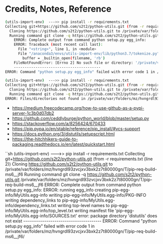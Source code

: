 # Credits, Notes, Reference




```sh
(utils-import-env)  --->> pip install -r requirements.txt
Collecting git+https://github.com/s2t2/python-utils.git (from -r requirements.txt (line 2))
  Cloning https://github.com/s2t2/python-utils.git to /private/var/folders/mz/hvngrdl93zvcjxv3bxk2z7t80000gn/T/pip-req-build-o8s81mpm
  Running command git clone -q https://github.com/s2t2/python-utils.git /private/var/folders/mz/hvngrdl93zvcjxv3bxk2z7t80000gn/T/pip-req-build-o8s81mpm
    ERROR: Complete output from command python setup.py egg_info:
    ERROR: Traceback (most recent call last):
      File "<string>", line 1, in <module>
      File "/anaconda3/envs/utils-import-env/lib/python3.7/tokenize.py", line 447, in open
        buffer = _builtin_open(filename, 'rb')
    FileNotFoundError: [Errno 2] No such file or directory: '/private/var/folders/mz/hvngrdl93zvcjxv3bxk2z7t80000gn/T/pip-req-build-o8s81mpm/setup.py'
    ----------------------------------------
ERROR: Command "python setup.py egg_info" failed with error code 1 in /private/var/folders/mz/hvngrdl93zvcjxv3bxk2z7t80000gn/T/pip-req-build-o8s81mpm/
```



```sh
(utils-import-env)  --->> pip install -r requirements.txt
Collecting git+https://github.com/s2t2/python-utils.git (from -r requirements.txt (line 2))
  Cloning https://github.com/s2t2/python-utils.git to /private/var/folders/mz/hvngrdl93zvcjxv3bxk2z7t80000gn/T/pip-req-build-itz19gka
  Running command git clone -q https://github.com/s2t2/python-utils.git /private/var/folders/mz/hvngrdl93zvcjxv3bxk2z7t80000gn/T/pip-req-build-itz19gka
ERROR: Files/directories not found in /private/var/folders/mz/hvngrdl93zvcjxv3bxk2z7t80000gn/T/pip-req-build-itz19gka/pip-egg-info
```


  + https://medium.freecodecamp.org/how-to-use-github-as-a-pypi-server-1c3b0d07db2
  + https://github.com/ceddlyburge/python_world/blob/master/setup.py
  + https://stackoverflow.com/a/8256424/670433
  + https://pip.pypa.io/en/stable/reference/pip_install/#vcs-support
  + https://docs.python.org/3/distutils/setupscript.html
  + https://the-hitchhikers-guide-to-packaging.readthedocs.io/en/latest/quickstart.html

``sh
(utils-import-env)  --->> pip install -r requirements.txt
Collecting git+https://github.com/s2t2/python-utils.git (from -r requirements.txt (line 2))
  Cloning https://github.com/s2t2/python-utils.git to /private/var/folders/mz/hvngrdl93zvcjxv3bxk2z7t80000gn/T/pip-req-build-ms6__jf6
  Running command git clone -q https://github.com/s2t2/python-utils.git /private/var/folders/mz/hvngrdl93zvcjxv3bxk2z7t80000gn/T/pip-req-build-ms6__jf6
    ERROR: Complete output from command python setup.py egg_info:
    ERROR: running egg_info
    creating pip-egg-info/MyUtils.egg-info
    writing pip-egg-info/MyUtils.egg-info/PKG-INFO
    writing dependency_links to pip-egg-info/MyUtils.egg-info/dependency_links.txt
    writing top-level names to pip-egg-info/MyUtils.egg-info/top_level.txt
    writing manifest file 'pip-egg-info/MyUtils.egg-info/SOURCES.txt'
    error: package directory 'distutils' does not exist
    ----------------------------------------
ERROR: Command "python setup.py egg_info" failed with error code 1 in /private/var/folders/mz/hvngrdl93zvcjxv3bxk2z7t80000gn/T/pip-req-build-ms6__jf6/
```
